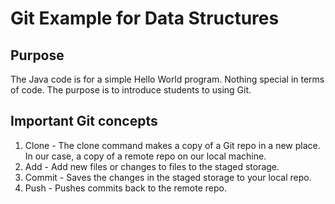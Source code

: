 # Git Example for Data Structures
## Purpose
The Java code is for a simple Hello World program.  Nothing special in terms of code.  The purpose is to introduce students to using Git.
## Important Git concepts
1.  Clone - The clone command makes a copy of a Git repo in a new place.  In our case, a copy of a remote repo on our local machine.
2.  Add - Add new files or changes to files to the staged storage.
3.  Commit - Saves the changes in the staged storage to your local repo.
4.  Push - Pushes commits back to the remote repo.
